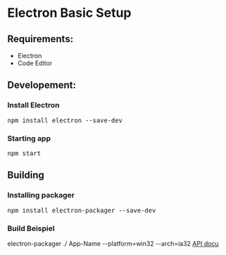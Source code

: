 # Electron Basic Setup

## Requirements:
* Electron
* Code Editor


## Developement:

### Install Electron 
<pre>
npm install electron --save-dev
</pre>

### Starting app
<pre>
npm start
</pre>


## Building

### Installing packager
<pre>
npm install electron-packager --save-dev
</pre>

### Build Beispiel
electron-packager ./ App-Name --platform=win32 --arch=ia32
[API docu](https://github.com/electron-userland/electron-packager/blob/master/docs/api.md#platform)